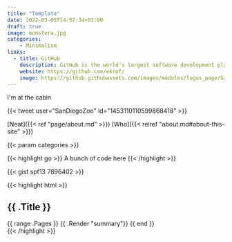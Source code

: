 ```yaml
---
title: "Template"
date: 2022-03-05T14:57:34+01:00
draft: true
image: monstera.jpg
categories:
    - Minimalism
links:
  - title: GitHub
    description: GitHub is the world's largest software development platform.
    website: https://github.com/ekrof/
    image: https://github.githubassets.com/images/modules/logos_page/GitHub-Mark.png
---
```

I'm at the cabin

{{< tweet user="SanDiegoZoo" id="1453110110599868418" >}}

[Neat]({{< ref "page/about.md" >}})
[Who]({{< relref "about.md#about-this-site" >}})

{{< param categories >}}

{{< highlight go >}} A bunch of code here {{< /highlight >}}

{{< gist spf13 7896402 >}}

{{< highlight html >}}
<section id="main">
  <div>
   <h1 id="title">{{ .Title }}</h1>
    {{ range .Pages }}
        {{ .Render "summary"}}
    {{ end }}
  </div>
</section>
{{< /highlight >}}

